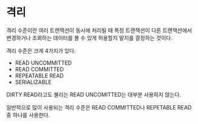 # 격리

격리 수준이란 여러 트랜잭션이 동시에 처리될 때 특정 트랜잭션이 다른 트랜잭션에서 변경하거나 조회하는 데이터를 볼 수 있게 허용할지 말지를 결정하는 것이다.

격리 수준은 크게 4가지가 있다.

* READ UNCOMMITTED
* READ COMMITTED
* REPEATABLE READ
* SERIALIZABLE

DIRTY READ라고도 불리는 READ UNCOMITTED는 대부분 사용하지 않는다.

일반적으로 많이 사용되는 격리 수준은 READ COMMITTED나 REPETABLE READ 중 하나를 사용한다.
